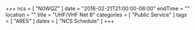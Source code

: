 +++
ncs = [ "N0WQZ" ]
date = "2016-02-21T21:00:00-06:00"
endTime = ""
location = ""
title = "UHF/VHF Net 8"
categories = [ "Public Service" ]
tags = [ "ARES" ]
dates = [ "NCS Schedule" ]
+++
